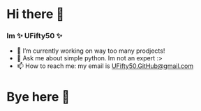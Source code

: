 # Hi there 👋
### Im **✨ UFifty50 ✨**

- 🔭 I’m currently working on way too many prodjects!
- 💬 Ask me about simple python. Im not an expert :>
- 📫 How to reach me: my email is UFifty50.GitHub@gmail.com
# Bye here 👋
